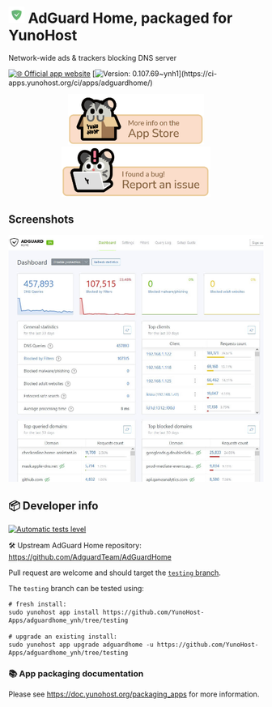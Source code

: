 <!--
N.B.: This README was automatically generated by <https://github.com/YunoHost/apps_tools/blob/main/readme_generator>
It shall NOT be edited by hand.
-->

<h1>
  <img src="https://raw.githubusercontent.com/YunoHost/apps/main/logos/adguardhome.png" width="32px" alt="Logo of AdGuard Home">
  AdGuard Home, packaged for YunoHost
</h1>

Network-wide ads & trackers blocking DNS server

[![🌐 Official app website](https://img.shields.io/badge/Official_app_website-darkgreen?style=for-the-badge)](https://adguard.com/adguard-home.html)
[![Version: 0.107.69~ynh1](https://img.shields.io/badge/Version-0.107.69~ynh1-rgb(18,138,11)?style=for-the-badge)](https://ci-apps.yunohost.org/ci/apps/adguardhome/)

<div align="center">
<a href="https://apps.yunohost.org/app/adguardhome"><img height="100px" src="https://github.com/YunoHost/yunohost-artwork/raw/refs/heads/main/badges/neopossum-badges/badge_more_info_on_the_appstore.svg"/></a>
<a href="https://github.com/YunoHost-Apps/adguardhome_ynh/issues"><img height="100px" src="https://github.com/YunoHost/yunohost-artwork/raw/refs/heads/main/badges/neopossum-badges/badge_report_an_issue.svg"/></a>
</div>


## Screenshots
![Screenshot of AdGuard Home](./doc/screenshots/screenshot.jpg)

## 📦 Developer info

[![Automatic tests level](https://apps.yunohost.org/badge/cilevel/adguardhome)](https://ci-apps.yunohost.org/ci/apps/adguardhome/)

🛠️ Upstream AdGuard Home repository: <https://github.com/AdguardTeam/AdGuardHome>

Pull request are welcome and should target the [`testing` branch](https://github.com/YunoHost-Apps/adguardhome_ynh/tree/testing).

The `testing` branch can be tested using:
```
# fresh install:
sudo yunohost app install https://github.com/YunoHost-Apps/adguardhome_ynh/tree/testing

# upgrade an existing install:
sudo yunohost app upgrade adguardhome -u https://github.com/YunoHost-Apps/adguardhome_ynh/tree/testing
```

### 📚 App packaging documentation

Please see <https://doc.yunohost.org/packaging_apps> for more information.